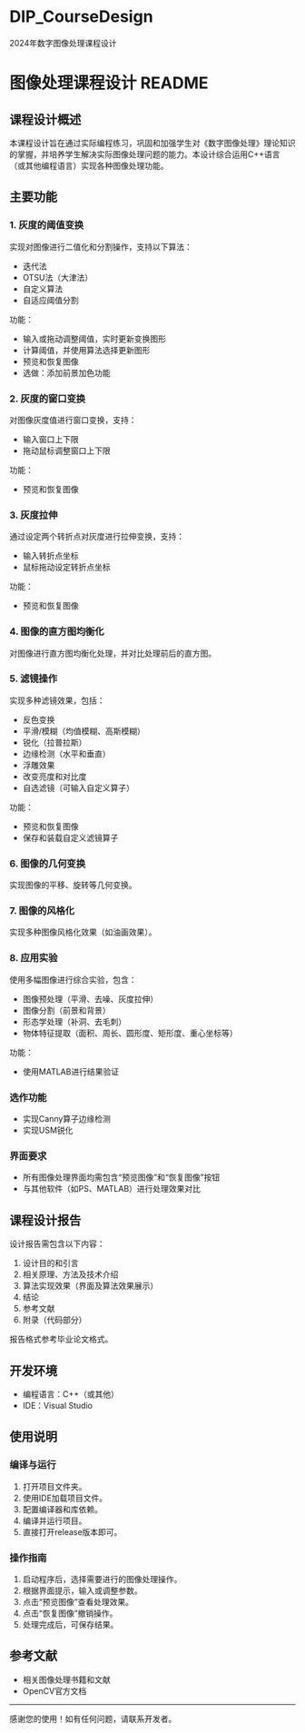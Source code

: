 # DIP_CourseDesign
2024年数字图像处理课程设计
# 图像处理课程设计 README

## 课程设计概述

本课程设计旨在通过实际编程练习，巩固和加强学生对《数字图像处理》理论知识的掌握，并培养学生解决实际图像处理问题的能力。本设计综合运用C++语言（或其他编程语言）实现各种图像处理功能。

## 主要功能

### 1. 灰度的阈值变换
实现对图像进行二值化和分割操作，支持以下算法：
- 迭代法
- OTSU法（大津法）
- 自定义算法
- 自适应阈值分割

功能：
- 输入或拖动调整阈值，实时更新变换图形
- 计算阈值，并使用算法选择更新图形
- 预览和恢复图像
- 选做：添加前景加色功能

### 2. 灰度的窗口变换
对图像灰度值进行窗口变换，支持：
- 输入窗口上下限
- 拖动鼠标调整窗口上下限

功能：
- 预览和恢复图像

### 3. 灰度拉伸
通过设定两个转折点对灰度进行拉伸变换，支持：
- 输入转折点坐标
- 鼠标拖动设定转折点坐标

功能：
- 预览和恢复图像

### 4. 图像的直方图均衡化
对图像进行直方图均衡化处理，并对比处理前后的直方图。

### 5. 滤镜操作
实现多种滤镜效果，包括：
- 反色变换
- 平滑/模糊（均值模糊、高斯模糊）
- 锐化（拉普拉斯）
- 边缘检测（水平和垂直）
- 浮雕效果
- 改变亮度和对比度
- 自选滤镜（可输入自定义算子）

功能：
- 预览和恢复图像
- 保存和装载自定义滤镜算子

### 6. 图像的几何变换
实现图像的平移、旋转等几何变换。

### 7. 图像的风格化
实现多种图像风格化效果（如油画效果）。

### 8. 应用实验
使用多幅图像进行综合实验，包含：
- 图像预处理（平滑、去噪、灰度拉伸）
- 图像分割（前景和背景）
- 形态学处理（补洞、去毛刺）
- 物体特征提取（面积、周长、圆形度、矩形度、重心坐标等）

功能：
- 使用MATLAB进行结果验证

### 选作功能
- 实现Canny算子边缘检测
- 实现USM锐化


### 界面要求
- 所有图像处理界面均需包含“预览图像”和“恢复图像”按钮
- 与其他软件（如PS、MATLAB）进行处理效果对比

## 课程设计报告
设计报告需包含以下内容：
1. 设计目的和引言
2. 相关原理、方法及技术介绍
3. 算法实现效果（界面及算法效果展示）
4. 结论
5. 参考文献
6. 附录（代码部分）

报告格式参考毕业论文格式。

## 开发环境
- 编程语言：C++（或其他）
- IDE：Visual Studio

## 使用说明

### 编译与运行
1. 打开项目文件夹。
2. 使用IDE加载项目文件。
3. 配置编译器和库依赖。
4. 编译并运行项目。
5. 直接打开release版本即可。

### 操作指南
1. 启动程序后，选择需要进行的图像处理操作。
2. 根据界面提示，输入或调整参数。
3. 点击“预览图像”查看处理效果。
4. 点击“恢复图像”撤销操作。
5. 处理完成后，可保存结果。

## 参考文献
- 相关图像处理书籍和文献
- OpenCV官方文档

---

感谢您的使用！如有任何问题，请联系开发者。
